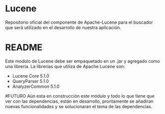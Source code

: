 # Lucene
Repositorio oficial del componente de Apache-Lucene para el buscador que será utilizado en el desarrollo de nuestra aplicación.


# README
Este modulo de Lucene debe ser empaquetado en un .jar y agregado como una libreria. La librerias que utiliza de Apache Lucene son: 
- Lucene Core 5.1.0
- QueryParser 5.1.0
- AnalyzerCommon 5.1.0

#FUTURO
Aún esta en construcción este módulo y todo lo que tiene que ver con las dependencias, están en desarrollo, prontamente se añadiran nuevas funcionalidades y se solucionaran el tema de las dependencias.
